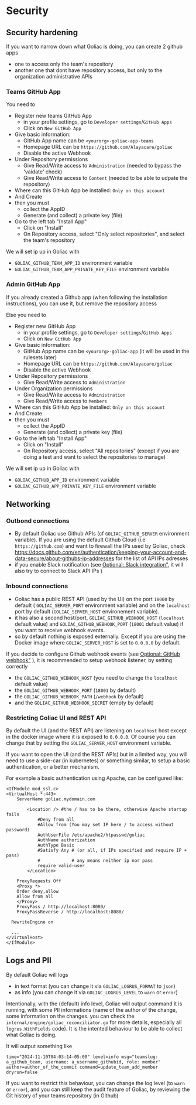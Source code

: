 # Security

## Security hardening

If you want to narrow down what Goliac is doing, you can create 2 github apps
- one to access only the team's repository
- another one that dont have repository access, but only to the organization administrative APIs

### Teams GitHub App

You need to 
- Register new teams GitHub App
  - in your profile settings, go to `Developer settings`/`GitHub Apps`
  - Click on `New GitHub App`
- Give basic information:
  - GitHub App  name can be `<yourorg>-goliac-app-teams`
  - Homepage URL can be `https://github.com/Alayacare/goliac`
  - Disable the active Webhook
- Under Repository permissions
  - Give Read/Write access to `Administration` (needed to bypass the 'vaidate' check)
  - Give Read/Write access to `Content` (needed to be able to udpate the repository)
- Where can this GitHub App be installed: `Only on this account`
- And Create
- then you must
  - collect the AppID
  - Generate (and collect) a private key (file)
- Go to the left tab "Install App"
  - Click on "Install"
  - On Repository access, select "Only select repositories", and select the team's repository

We will set ip up in Goliac with
- `GOLIAC_GITHUB_TEAM_APP_ID` environment variable
- `GOLIAC_GITHUB_TEAM_APP_PRIVATE_KEY_FILE` environment variable

### Admin GitHub App

If you already created a Github app (when following the installation instructions), you can use it, but remove the repository access

Else you need to
- Register new GitHub App
  - in your profile settings, go to `Developer settings`/`GitHub Apps`
  - Click on `New GitHub App`
- Give basic information:
  - GitHub App  name can be `<yourorg>-goliac-app` (it will be used in the rulesets later)
  - Homepage URL can be `https://github.com/Alayacare/goliac`
  - Disable the active Webhook
- Under Repository permissions
  - Give Read/Write access to `Administration`
- Under Organization permissions
  - Give Read/Write access to `Administration`
  - Give Read/Write access to `Members`
- Where can this GitHub App be installed: `Only on this account`
- And Create
- then you must
  - collect the AppID
  - Generate (and collect) a private key (file)
- Go to the left tab "Install App"
  - Click on "Install"
  - On Repository access, select "All repositories" (except if you are doing a test and want to select the repositories to manage)

We will set ip up in Goliac with
- `GOLIAC_GITHUB_APP_ID` environment variable
- `GOLIAC_GITHUB_APP_PRIVATE_KEY_FILE` environment variable


## Networking

### Outbond connections

- By default Goliac use Github APIs (cf `GOLIAC_GITHUB_SERVER` environment variable). If you are using the default Github Cloud (i.e `https://github.com`) and want to firewall the IPs used by Goliac, check https://docs.github.com/en/authentication/keeping-your-account-and-data-secure/about-githubs-ip-addresses for the list of API IPs adresses
- if you enable Slack notification (see [Optional: Slack integration"](./installation.md#optional-slack-integration), it will also try to connect to Slack API IPs
)

### Inbound connections

- Goliac has a public REST API (used by the UI) on the port `18000` by default ( `GOLIAC_SERVER_PORT` environment variable) and on the `localhost` port by default (`GOLIAC_SERVER_HOST` environement variable).
- it has also a second host/port, `GOLIAC_GITHUB_WEBHOOK_HOST` (`localhost` default value) and `GOLIAC_GITHUB_WEBHOOK_PORT` (`18001` default value) if you want to receive webhook events.
- so by default nothing is exposed externally. Except if you are using the Docker image where `GOLIAC_SERVER_HOST` is set to `0.0.0.0` by default.

If you decide to configure Github webhook events (see [Optional: GitHub webhook"](./installation.md#optional-gitHub-webhook) ), it is recommended to setup webhook listener, by setting correctly
- the `GOLIAC_GITHUB_WEBHOOK_HOST` (you need to change the `localhost` default value)
- the `GOLIAC_GITHUB_WEBHOOK_PORT` (`18001` by default)
- the `GOLIAC_GITHUB_WEBHOOK_PATH` (`/webhook` by default)
- and the `GOLIAC_GITHUB_WEBHOOK_SECRET` (empty by default)

### Restricting Goliac UI and REST API

By default the UI (and the REST API) are listening on `localhost` host except in the docker image where it is exposed to `0.0.0.0`. Of course you can change that by setting the `GOLIAC_SERVER_HOST` environment variable.

If you want to open the UI (and the REST APIs) but in a limited way, you will need to use a side-car (in kubernetes) or something similar, to setup a basic authentication, or a better mechanism.

For example a basic authentication using Apache, can be configured like:

```
<IfModule mod_ssl.c>
<VirtualHost *:443>
	ServerName goliac.mydomain.com

        <Location /> #the / has to be there, otherwise Apache startup fails
            #Deny from all
            #Allow from (You may set IP here / to access without password)
            AuthUserFile /etc/apache2/htpasswd/goliac
            AuthName authorization
            AuthType Basic
            #Satisfy Any # (or all, if IPs specified and require IP + pass)
            #            # any means neither ip nor pass
            require valid-user
        </Location>

	ProxyRequests Off
	<Proxy *>
	Order deny,allow
	Allow from all
	</Proxy>
	ProxyPass / http://localhost:8080/
	ProxyPassReverse / http://localhost:8080/

  RewriteEngine on

  ...
</VirtualHost>
</IfModule>
```

## Logs and PII

By default Goliac will logs
- in text format (you can change it via `GOLIAC_LOGRUS_FORMAT` to `json`)
- as info (you can change it via `GOLIAC_LOGRUS_LEVEL` to `warn` or `error`)

Intentionally, with the (default) info level, Goliac will output command it is running, with some PII informations (name of the author of the change, some information on the changes. you can check the `internal/engine/goliac_reconciliator.go` for more details, especially all `logrus.WithFields` code). It is the intented behaviour to be able to collect what Goliac is doing.

It will output something like
```
time="2024-11-10T04:03:14-05:00" level=info msg="teamslug: a_github_team, username: a_username_githubid, role: member" author=author_of_the_commit command=update_team_add_member dryrun=false
```

If you want to restrict this behaviour, you can change the log level (to `warn` or `error`), and you can still keep the audit feature of Goliac, by reviewing the Git history of your teams repository (in Github)